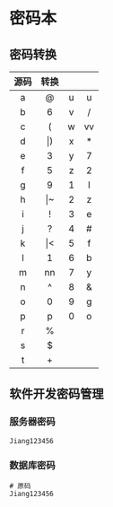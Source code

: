 # 密码本

## 密码转换

| 源码 | 转换 |      |      |
| :--: | :--: | :--: | :--: |
|  a   |  @   |  u   |  u   |
|  b   |  6   |  v   |  \/  |
|  c   |  (   |  w   |  vv  |
|  d   | \|)  |  x   |  *   |
|  e   |  3   |  y   |  7   |
|  f   |  5   |  z   |  2   |
|  g   |  9   |  1   |  l   |
|  h   | \|~  |  2   |  z   |
|  i   |  !   |  3   |  e   |
|  j   |  ?   |  4   |  #   |
|  k   | \|<  |  5   |  f   |
|  l   |  1   |  6   |  b   |
|  m   |  nn  |  7   |  y   |
|  n   |  ^   |  8   |  &   |
|  o   |  0   |  9   |  g   |
|  p   |  p   |  0   |  o   |
|  r   |  %   |      |      |
|  s   |  $   |      |      |
|  t   |  +   |      |      |

## 软件开发密码管理

### 服务器密码

```
Jiang123456
```

### 数据库密码

```
# 原码
Jiang123456
```

